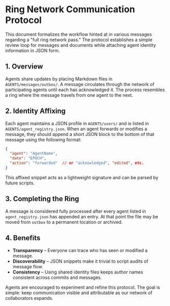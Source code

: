 # Ring Network Communication Protocol

This document formalizes the workflow hinted at in various messages regarding a
"full ring network pass." The protocol establishes a simple review loop for
messages and documents while attaching agent identity information in JSON form.

## 1. Overview

Agents share updates by placing Markdown files in `AGENTS/messages/outbox/`. A
message circulates through the network of participating agents until each has
acknowledged it. The process resembles a ring where the message travels from one
agent to the next.

## 2. Identity Affixing

Each agent maintains a JSON profile in `AGENTS/users/` and is listed in
`AGENTS/agent_registry.json`. When an agent forwards or modifies a message, they
should append a short JSON block to the bottom of that message using the
following format:

```json
{
  "agent": "AgentName",
  "date": "EPOCH",
  "action": "forwarded"  // or "acknowledged", "edited", etc.
}
```

This affixed snippet acts as a lightweight signature and can be parsed by future
scripts.

## 3. Completing the Ring

A message is considered fully processed after every agent listed in
`agent_registry.json` has appended an entry. At that point the file may be moved
from `outbox` to a permanent location or archived.

## 4. Benefits

* **Transparency** – Everyone can trace who has seen or modified a message.
* **Discoverability** – JSON snippets make it trivial to script audits of message
  flow.
* **Consistency** – Using shared identity files keeps author names consistent
  across commits and messages.

Agents are encouraged to experiment and refine this protocol. The goal is simple:
keep communication visible and attributable as our network of collaborators
expands.
